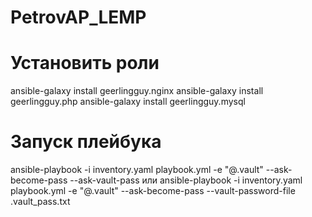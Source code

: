 # PetrovAP_LEMP

# Установить роли
ansible-galaxy install geerlingguy.nginx
ansible-galaxy install geerlingguy.php
ansible-galaxy install geerlingguy.mysql


# Запуск плейбука
ansible-playbook -i inventory.yaml playbook.yml  -e "@.vault" --ask-become-pass --ask-vault-pass
или
ansible-playbook -i inventory.yaml playbook.yml  -e "@.vault" --ask-become-pass --vault-password-file .vault_pass.txt
